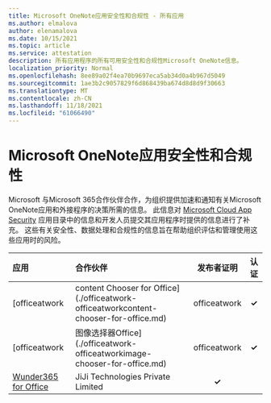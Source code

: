 ```yaml
---
title: Microsoft OneNote应用安全性和合规性 - 所有应用
ms.author: elmalova
author: elenamalova
ms.date: 10/15/2021
ms.topic: article
ms.service: attestation
description: 所有应用程序的所有可用安全性和合规性Microsoft OneNote信息。
localization_priority: Normal
ms.openlocfilehash: 8ee89a02f4ea70b9697eca5ab34d0a4b967d5049
ms.sourcegitcommit: 1ae3b2c9057829f6d868439ba674d8d8d9f30663
ms.translationtype: MT
ms.contentlocale: zh-CN
ms.lasthandoff: 11/18/2021
ms.locfileid: "61066490"
---
```

# <a name="microsoft-onenote-apps-security-and-compliance"></a>Microsoft OneNote应用安全性和合规性

Microsoft 与Microsoft 365合作伙伴合作，为组织提供加速和通知有关Microsoft OneNote应用和外接程序的决策所需的信息。 此信息对 [Microsoft Cloud App Security](https://www.microsoft.com/en-us/enterprise-mobility-security/cloud-app-security) 应用目录中的信息和开发人员提交其应用程序时提供的信息进行了补充。 这些有关安全性、数据处理和合规性的信息旨在帮助组织评估和管理使用这些应用时的风险。

| **应用** | **合作伙伴** | **发布者证明** | **认证** |
|:--------|:------------|:----------------------:|:-------------:|
| [officeatwork | content Chooser for Office] (./officeatwork-officeatworkcontent-chooser-for-office.md)  | officeatwork | **✓** |  |
| [officeatwork | 图像选择器Office] (./officeatwork-officeatworkimage-chooser-for-office.md)  | officeatwork | **✓** |  |
| [Wunder365 for Office](./jiji-technologies-private-limited-wunder365-for-office.md) | JiJi Technologies Private Limited | **✓** |  |

